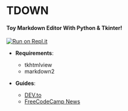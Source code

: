 # TDOWN
#### Toy Markdown Editor With Python & Tkinter!

[![Run on Repl.it](https://repl.it/badge/github/bauripalash/tdown)](https://repl.it/@bauripalash/tdownlive)

* **Requirements**:
    * tkhtmlview
    * markdown2

* **Guides**:
    * [DEV.to](https://dev.to/bauripalash/let-s-create-a-toy-markdown-editor-with-python-tkinter-13nk)
    * [FreeCodeCamp News](https://www.freecodecamp.org/news/lets-create-a-toy-markdown-editor-with-python-tkinter/)


